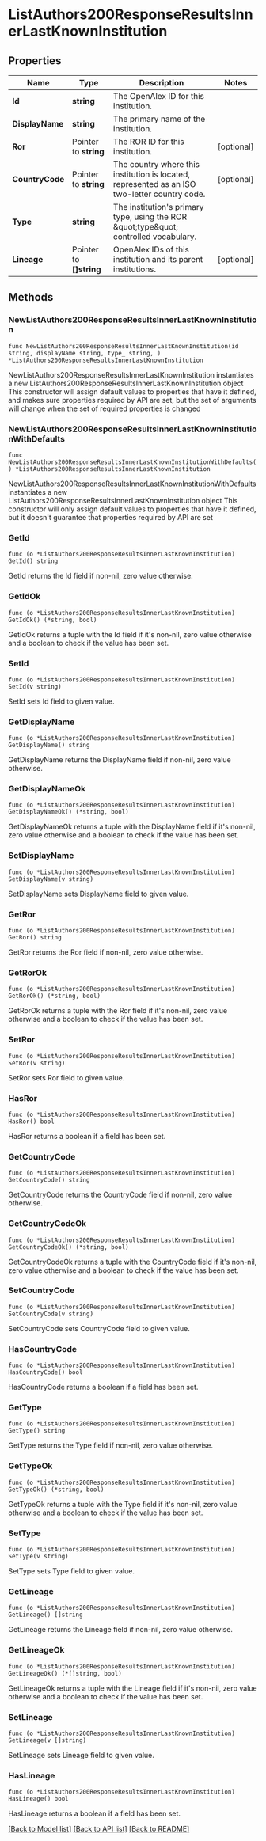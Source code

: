 # ListAuthors200ResponseResultsInnerLastKnownInstitution

## Properties

Name | Type | Description | Notes
------------ | ------------- | ------------- | -------------
**Id** | **string** | The OpenAlex ID for this institution. | 
**DisplayName** | **string** | The primary name of the institution. | 
**Ror** | Pointer to **string** | The ROR ID for this institution. | [optional] 
**CountryCode** | Pointer to **string** | The country where this institution is located, represented as an ISO two-letter country code. | [optional] 
**Type** | **string** | The institution&#39;s primary type, using the ROR \&quot;type\&quot; controlled vocabulary. | 
**Lineage** | Pointer to **[]string** | OpenAlex IDs of this institution and its parent institutions. | [optional] 

## Methods

### NewListAuthors200ResponseResultsInnerLastKnownInstitution

`func NewListAuthors200ResponseResultsInnerLastKnownInstitution(id string, displayName string, type_ string, ) *ListAuthors200ResponseResultsInnerLastKnownInstitution`

NewListAuthors200ResponseResultsInnerLastKnownInstitution instantiates a new ListAuthors200ResponseResultsInnerLastKnownInstitution object
This constructor will assign default values to properties that have it defined,
and makes sure properties required by API are set, but the set of arguments
will change when the set of required properties is changed

### NewListAuthors200ResponseResultsInnerLastKnownInstitutionWithDefaults

`func NewListAuthors200ResponseResultsInnerLastKnownInstitutionWithDefaults() *ListAuthors200ResponseResultsInnerLastKnownInstitution`

NewListAuthors200ResponseResultsInnerLastKnownInstitutionWithDefaults instantiates a new ListAuthors200ResponseResultsInnerLastKnownInstitution object
This constructor will only assign default values to properties that have it defined,
but it doesn't guarantee that properties required by API are set

### GetId

`func (o *ListAuthors200ResponseResultsInnerLastKnownInstitution) GetId() string`

GetId returns the Id field if non-nil, zero value otherwise.

### GetIdOk

`func (o *ListAuthors200ResponseResultsInnerLastKnownInstitution) GetIdOk() (*string, bool)`

GetIdOk returns a tuple with the Id field if it's non-nil, zero value otherwise
and a boolean to check if the value has been set.

### SetId

`func (o *ListAuthors200ResponseResultsInnerLastKnownInstitution) SetId(v string)`

SetId sets Id field to given value.


### GetDisplayName

`func (o *ListAuthors200ResponseResultsInnerLastKnownInstitution) GetDisplayName() string`

GetDisplayName returns the DisplayName field if non-nil, zero value otherwise.

### GetDisplayNameOk

`func (o *ListAuthors200ResponseResultsInnerLastKnownInstitution) GetDisplayNameOk() (*string, bool)`

GetDisplayNameOk returns a tuple with the DisplayName field if it's non-nil, zero value otherwise
and a boolean to check if the value has been set.

### SetDisplayName

`func (o *ListAuthors200ResponseResultsInnerLastKnownInstitution) SetDisplayName(v string)`

SetDisplayName sets DisplayName field to given value.


### GetRor

`func (o *ListAuthors200ResponseResultsInnerLastKnownInstitution) GetRor() string`

GetRor returns the Ror field if non-nil, zero value otherwise.

### GetRorOk

`func (o *ListAuthors200ResponseResultsInnerLastKnownInstitution) GetRorOk() (*string, bool)`

GetRorOk returns a tuple with the Ror field if it's non-nil, zero value otherwise
and a boolean to check if the value has been set.

### SetRor

`func (o *ListAuthors200ResponseResultsInnerLastKnownInstitution) SetRor(v string)`

SetRor sets Ror field to given value.

### HasRor

`func (o *ListAuthors200ResponseResultsInnerLastKnownInstitution) HasRor() bool`

HasRor returns a boolean if a field has been set.

### GetCountryCode

`func (o *ListAuthors200ResponseResultsInnerLastKnownInstitution) GetCountryCode() string`

GetCountryCode returns the CountryCode field if non-nil, zero value otherwise.

### GetCountryCodeOk

`func (o *ListAuthors200ResponseResultsInnerLastKnownInstitution) GetCountryCodeOk() (*string, bool)`

GetCountryCodeOk returns a tuple with the CountryCode field if it's non-nil, zero value otherwise
and a boolean to check if the value has been set.

### SetCountryCode

`func (o *ListAuthors200ResponseResultsInnerLastKnownInstitution) SetCountryCode(v string)`

SetCountryCode sets CountryCode field to given value.

### HasCountryCode

`func (o *ListAuthors200ResponseResultsInnerLastKnownInstitution) HasCountryCode() bool`

HasCountryCode returns a boolean if a field has been set.

### GetType

`func (o *ListAuthors200ResponseResultsInnerLastKnownInstitution) GetType() string`

GetType returns the Type field if non-nil, zero value otherwise.

### GetTypeOk

`func (o *ListAuthors200ResponseResultsInnerLastKnownInstitution) GetTypeOk() (*string, bool)`

GetTypeOk returns a tuple with the Type field if it's non-nil, zero value otherwise
and a boolean to check if the value has been set.

### SetType

`func (o *ListAuthors200ResponseResultsInnerLastKnownInstitution) SetType(v string)`

SetType sets Type field to given value.


### GetLineage

`func (o *ListAuthors200ResponseResultsInnerLastKnownInstitution) GetLineage() []string`

GetLineage returns the Lineage field if non-nil, zero value otherwise.

### GetLineageOk

`func (o *ListAuthors200ResponseResultsInnerLastKnownInstitution) GetLineageOk() (*[]string, bool)`

GetLineageOk returns a tuple with the Lineage field if it's non-nil, zero value otherwise
and a boolean to check if the value has been set.

### SetLineage

`func (o *ListAuthors200ResponseResultsInnerLastKnownInstitution) SetLineage(v []string)`

SetLineage sets Lineage field to given value.

### HasLineage

`func (o *ListAuthors200ResponseResultsInnerLastKnownInstitution) HasLineage() bool`

HasLineage returns a boolean if a field has been set.


[[Back to Model list]](../README.md#documentation-for-models) [[Back to API list]](../README.md#documentation-for-api-endpoints) [[Back to README]](../README.md)


